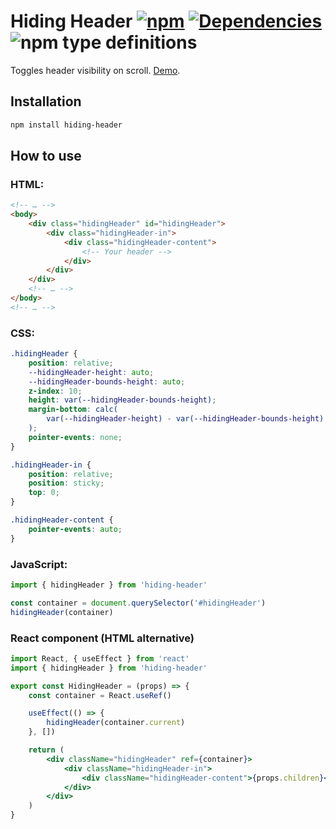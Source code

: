 # Hiding Header [![npm](https://img.shields.io/npm/v/hiding-header.svg)](https://www.npmjs.com/package/hiding-header) [![Dependencies](https://img.shields.io/david/FilipChalupa/hiding-header.svg)](https://www.npmjs.com/package/hiding-header?activeTab=dependencies) ![npm type definitions](https://img.shields.io/npm/types/hiding-header.svg)

Toggles header visibility on scroll. [Demo](https://raw.githack.com/FilipChalupa/hiding-header/master/demo.html).

## Installation

```bash
npm install hiding-header
```

## How to use

### HTML:

```html
<!-- … -->
<body>
	<div class="hidingHeader" id="hidingHeader">
		<div class="hidingHeader-in">
			<div class="hidingHeader-content">
				<!-- Your header -->
			</div>
		</div>
	</div>
	<!-- … -->
</body>
<!-- … -->
```

### CSS:

```css
.hidingHeader {
	position: relative;
	--hidingHeader-height: auto;
	--hidingHeader-bounds-height: auto;
	z-index: 10;
	height: var(--hidingHeader-bounds-height);
	margin-bottom: calc(
		var(--hidingHeader-height) - var(--hidingHeader-bounds-height)
	);
	pointer-events: none;
}

.hidingHeader-in {
	position: relative;
	position: sticky;
	top: 0;
}

.hidingHeader-content {
	pointer-events: auto;
}
```

### JavaScript:

```javascript
import { hidingHeader } from 'hiding-header'

const container = document.querySelector('#hidingHeader')
hidingHeader(container)
```

### React component (HTML alternative)

```jsx
import React, { useEffect } from 'react'
import { hidingHeader } from 'hiding-header'

export const HidingHeader = (props) => {
	const container = React.useRef()

	useEffect(() => {
		hidingHeader(container.current)
	}, [])

	return (
		<div className="hidingHeader" ref={container}>
			<div className="hidingHeader-in">
				<div className="hidingHeader-content">{props.children}</div>
			</div>
		</div>
	)
}
```
